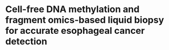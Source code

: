# Cell-free DNA methylation and fragment omics-based liquid biopsy for accurate esophageal cancer detection
